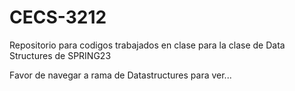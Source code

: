 # CECS-3212

Repositorio para codigos trabajados en clase para la clase de Data Structures de SPRING23

Favor de navegar a rama de Datastructures para ver...
